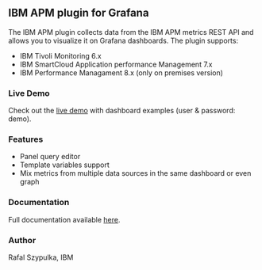 ## IBM APM plugin for Grafana
The IBM APM plugin collects data from the IBM APM metrics REST API and allows you to visualize it on Grafana dashboards. The plugin supports:

- IBM Tivoli Monitoring 6.x
- IBM SmartCloud Application performance Management 7.x 
- IBM Performance Managament 8.x (only on premises version)

### Live Demo

Check out the [live demo](http://ibm.biz/grafana-ibm-apm) with dashboard examples (user & password: demo).

### Features

 * Panel query editor
 * Template variables support
 * Mix metrics from multiple data sources in the same dashboard or even graph

### Documentation
Full documentation available [here](https://github.com/rafal-szypulka/grafana-ibm-apm). 

### Author
Rafal Szypulka, IBM